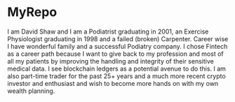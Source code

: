 # MyRepo
I am David Shaw and I am a Podiatrist graduating in 2001, an Exercise Physiologist graduating in 1998 and a failed (broken) Carpenter. 
Career wise I have wonderful family and a successful Podiatry company. 
I chose Fintech as a career path because I want to give back to my profession and most of all my patients by improving the handling and integrity of their sensitive medical data. I see blockchain ledgers as a potential avenue to do this. I am also part-time trader for the past 25+ years and a much more recent crypto investor and enthusiast and wish to become more hands on with my own wealth planning.  
